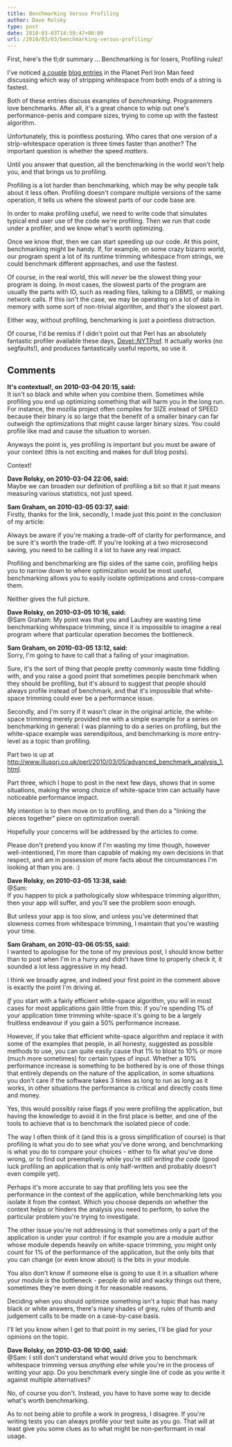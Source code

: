 ```yaml
---
title: Benchmarking Versus Profiling
author: Dave Rolsky
type: post
date: 2010-03-03T14:59:47+00:00
url: /2010/03/03/benchmarking-versus-profiling/
---
```

First, here's the tl;dr summary ... Benchmarking is for losers, Profiling rulez!

I've noticed [a couple][1] [blog entries][2] in the Planet Perl Iron Man feed discussing which way of stripping whitespace from both ends of a string is fastest.

Both of these entries discuss examples of _benchmarking_. Programmers love benchmarks. After all, it's a great chance to whip out one's performance-penis and compare sizes, trying to come up with the fastest algorithm.

Unfortunately, this is pointless posturing. Who cares that one version of a strip-whitespace operation is three times faster than another? The important question is whether the speed _matters_.

Until you answer that question, all the benchmarking in the world won't help you, and that brings us to profiling.

Profiling is a lot harder than benchmarking, which may be why people talk about it less often. Profiling doesn't compare multiple versions of the same operation, it tells us where the slowest parts of our code base are.

In order to make profiling useful, we need to write code that simulates typical end user use of the code we're profiling. Then we run that code under a profiler, and we know what's worth optimizing.

Once we know _that_, then we can start speeding up our code. At this point, benchmarking might be handy. If, for example, on some crazy bizarro world, our program spent a lot of its runtime trimming whitespace from strings, we could benchmark different approaches, and use the fastest.

Of course, in the real world, this will _never_ be the slowest thing your program is doing. In most cases, the slowest parts of the program are usually the parts with IO, such as reading files, talking to a DBMS, or making network calls. If this isn't the case, we may be operating on a lot of data in memory with some sort of non-trivial algorithm, and _that's_ the slowest part.

Either way, without profiling, benchmarking is just a pointless distraction.

Of course, I'd be remiss if I didn't point out that Perl has an absolutely fantastic profiler available these days, [Devel::NYTProf][3]. It actually works (no segfaults!), and produces fantastically useful reports, so use it.

 [1]: http://blog.laufeyjarson.com/2010/03/stripping-whitespace-from-both-ends-of-a-string/
 [2]: http://illusori.co.uk/perl/2010/03/03/white_space_trim.html
 [3]: http://search.cpan.org/dist/Devel-NYTProf

## Comments

**It's contextual!, on 2010-03-04 20:15, said:**  
It isn't so black and white when you combine them. Sometimes while profiling you end up optimizing something that will harm you in the long run. For instance, the mozilla project often compiles for SIZE instead of SPEED because their binary is so large that the benefit of a smaller binary can far outweigh the optimizations that might cause larger binary sizes. You could profile like mad and cause the situation to worsen.

Anyways the point is, yes profiling is important but you must be aware of your context (this is not exciting and makes for dull blog posts).

Context!

**Dave Rolsky, on 2010-03-04 22:06, said:**  
Maybe we can broaden our definition of profiling a bit so that it just means measuring various statistics, not just speed.

**Sam Graham, on 2010-03-05 03:37, said:**  
Firstly, thanks for the link, secondly, I made just this point in the conclusion of my article:

Always be aware if you're making a trade-off of clarity for performance, and be sure it's worth the trade-off. If you're looking at a two microsecond saving, you need to be calling it a lot to have any real impact.

Profiling and benchmarking are flip sides of the same coin, profiling helps you to narrow down to where optimization would be most useful, benchmarking allows you to easily isolate optimizations and cross-compare them.

Neither gives the full picture.

**Dave Rolsky, on 2010-03-05 10:16, said:**  
@Sam Graham: My point was that you and Laufrey are wasting time benchmarking whitespace trimming, since it is impossible to imagine a real program where that particular operation becomes the bottleneck.

**Sam Graham, on 2010-03-05 13:12, said:**  
Sorry, I'm going to have to call that a failing of your imagination.

Sure, it's the sort of thing that people pretty commonly waste time fiddling with, and you raise a good point that sometimes people benchmark when they should be profiling, but it's absurd to suggest that people should always profile instead of benchmark, and that it's impossible that white-space trimming could ever be a performance issue.

Secondly, and I'm sorry if it wasn't clear in the original article, the white-space trimming merely provided me with a simple example for a series on benchmarking in general: I was planning to do a series on profiling, but the white-space example was serendipitous, and benchmarking is more entry-level as a topic than profiling.

Part two is up at <http://www.illusori.co.uk/perl/2010/03/05/advanced_benchmark_analysis_1.html>.

Part three, which I hope to post in the next few days, shows that in some situations, making the wrong choice of white-space trim can actually have noticeable performance impact.

My intention is to then move on to profiling, and then do a "linking the pieces together" piece on optimization overall.

Hopefully your concerns will be addressed by the articles to come.

Please don't pretend you know if I'm wasting my time though, however well-intentioned, I'm more than capable of making my own decisions in that respect, and am in possession of more facts about the circumstances I'm looking at than you are. :)

**Dave Rolsky, on 2010-03-05 13:38, said:**  
@Sam:  
If you happen to pick a pathologically slow whitespace trimming algorithm, then your app will suffer, and you'll see the problem soon enough.

But unless your app is too slow, and unless you've determined that slowness comes from whitespace trimming, I maintain that you're wasting your time.

**Sam Graham, on 2010-03-06 05:55, said:**  
I wanted to apologise for the tone of my previous post, I should know better than to post when I'm in a hurry and didn't have time to properly check it, it sounded a lot less aggressive in my head.

I think we broadly agree, and indeed your first point in the comment above is exactly the point I'm driving at.

_If_ you start with a fairly efficient white-space algorithm, you will in most cases for most applications gain little from this: if you're spending 1% of your application time trimming white-space it's going to be a largely fruitless endeavour if you gain a 50% performance increase.

However, if you take that efficient white-space algorithm and replace it with some of the examples that people, in all honesty, suggested as possible methods to use, you can quite easily cause that 1% to bloat to 10% or more (much more sometimes) for certain types of input. Whether a 10% performance increase is something to be bothered by is one of those things that entirely depends on the nature of the application, in some situations you don't care if the software takes 3 times as long to run as long as it works, in other situations the performance is critical and directly costs time and money.

Yes, this would possibly raise flags if you were profiling the application, but having the knowledge to avoid it in the first place is better, and one of the tools to achieve that is to benchmark the isolated piece of code.

The way I often think of it (and this is a gross simplification of course) is that profiling is what you do to see what you've done wrong, and benchmarking is what you do to compare your choices - either to fix what you've done wrong, or to find out preemptively while you're _still writing the code_ (good luck profiling an application that is only half-written and probably doesn't even compile yet).

Perhaps it's more accurate to say that profiling lets you see the performance in the context of the application, while benchmarking lets you isolate it from the context. Which you choose depends on whether the context helps or hinders the analysis you need to perform, to solve the particular problem you're trying to investigate.

The other issue you're not addressing is that sometimes only a part of the application is under your control: if for example you are a module author whose module depends heavily on white-space trimming, you might only count for 1% of the performance of the application, but the only bits that you can change (or even know about) is the bits in your module.

You also don't know if someone else is going to use it in a situation where your module _is_ the bottleneck - people do wild and wacky things out there, sometimes they're even doing it for reasonable reasons.

Deciding when you should optimize something isn't a topic that has many black or white answers, there's many shades of grey, rules of thumb and judgement calls to be made on a case-by-case basis.

I'll let you know when I get to that point in my series, I'll be glad for your opinions on the topic.

**Dave Rolsky, on 2010-03-06 10:00, said:**  
@Sam: I still don't understand what would drive you to benchmark whitespace trimming versus _anything else_ while you're in the process of writing your app. Do you benchmark every single line of code as you write it against multiple alternatives?

No, of course you don't. Instead, you have to have some way to decide what's worth benchmarking.

As to not being able to profile a work in progress, I disagree. If you're writing tests you can always profile your test suite as you go. That will at least give you some clues as to what might be non-performant in real usage.